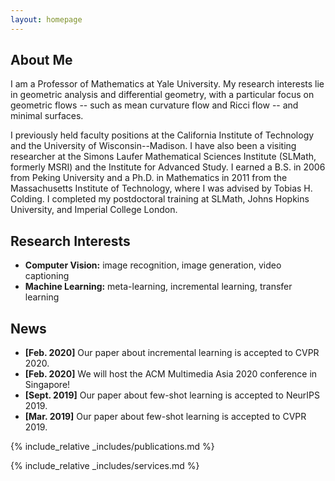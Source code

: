 ```yaml
---
layout: homepage
---
```


## About Me

I am a Professor of Mathematics at Yale University. 
My research interests lie in geometric analysis and differential geometry, with a particular focus on geometric flows -- such as mean curvature flow and Ricci flow -- and minimal surfaces.

I previously held faculty positions at the California Institute of Technology and the University of Wisconsin--Madison. 
I have also been a visiting researcher at the Simons Laufer Mathematical Sciences Institute (SLMath, formerly MSRI) and the Institute for Advanced Study.
I earned a B.S. in 2006 from Peking University and a Ph.D. in Mathematics in 2011 from the Massachusetts Institute of Technology, where I was advised by Tobias H. Colding.
I completed my postdoctoral training at SLMath, Johns Hopkins University, and Imperial College London.

## Research Interests

- **Computer Vision:** image recognition, image generation, video captioning
- **Machine Learning:** meta-learning, incremental learning, transfer learning

## News

- **[Feb. 2020]** Our paper about incremental learning is accepted to CVPR 2020.
- **[Feb. 2020]** We will host the ACM Multimedia Asia 2020 conference in Singapore!
- **[Sept. 2019]** Our paper about few-shot learning is accepted to NeurIPS 2019.
- **[Mar. 2019]** Our paper about few-shot learning is accepted to CVPR 2019.

{% include_relative _includes/publications.md %}

{% include_relative _includes/services.md %}
